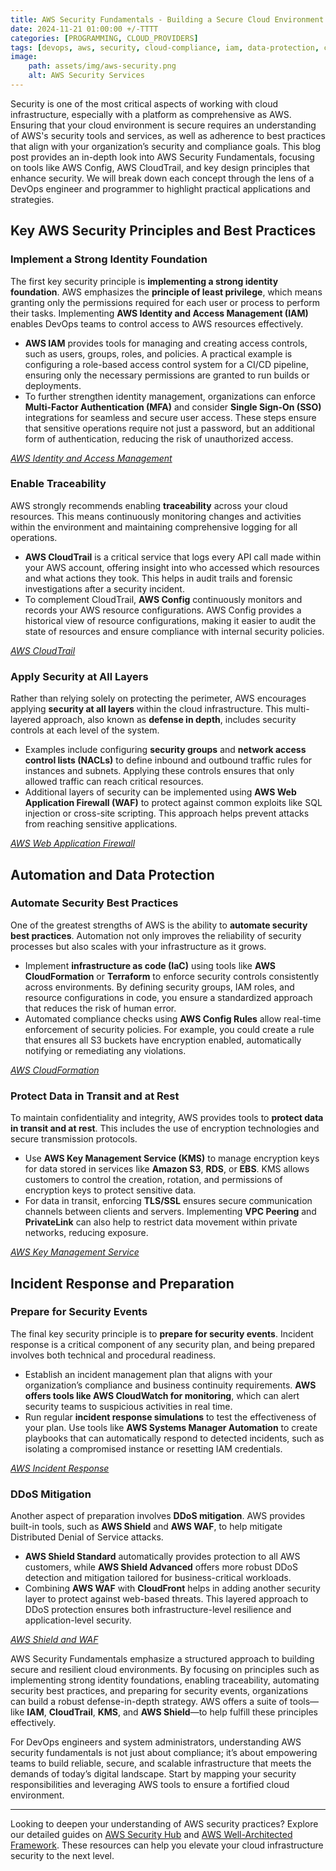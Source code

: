 ```yaml
---
title: AWS Security Fundamentals - Building a Secure Cloud Environment
date: 2024-11-21 01:00:00 +/-TTTT
categories: [PROGRAMMING, CLOUD_PROVIDERS]
tags: [devops, aws, security, cloud-compliance, iam, data-protection, cloud-providers]
image:
    path: assets/img/aws-security.png
    alt: AWS Security Services
---
```


Security is one of the most critical aspects of working with cloud infrastructure, especially with a platform as comprehensive as AWS. Ensuring that your cloud environment is secure requires an understanding of AWS's security tools and services, as well as adherence to best practices that align with your organization’s security and compliance goals. This blog post provides an in-depth look into AWS Security Fundamentals, focusing on tools like AWS Config, AWS CloudTrail, and key design principles that enhance security. We will break down each concept through the lens of a DevOps engineer and programmer to highlight practical applications and strategies.

## Key AWS Security Principles and Best Practices

### Implement a Strong Identity Foundation
The first key security principle is **implementing a strong identity foundation**. AWS emphasizes the **principle of least privilege**, which means granting only the permissions required for each user or process to perform their tasks. Implementing **AWS Identity and Access Management (IAM)** enables DevOps teams to control access to AWS resources effectively.

- **AWS IAM** provides tools for managing and creating access controls, such as users, groups, roles, and policies. A practical example is configuring a role-based access control system for a CI/CD pipeline, ensuring only the necessary permissions are granted to run builds or deployments.
- To further strengthen identity management, organizations can enforce **Multi-Factor Authentication (MFA)** and consider **Single Sign-On (SSO)** integrations for seamless and secure user access. These steps ensure that sensitive operations require not just a password, but an additional form of authentication, reducing the risk of unauthorized access.

*[AWS Identity and Access Management](https://aws.amazon.com/iam/)*

### Enable Traceability
AWS strongly recommends enabling **traceability** across your cloud resources. This means continuously monitoring changes and activities within the environment and maintaining comprehensive logging for all operations.

- **AWS CloudTrail** is a critical service that logs every API call made within your AWS account, offering insight into who accessed which resources and what actions they took. This helps in audit trails and forensic investigations after a security incident.
- To complement CloudTrail, **AWS Config** continuously monitors and records your AWS resource configurations. AWS Config provides a historical view of resource configurations, making it easier to audit the state of resources and ensure compliance with internal security policies.

*[AWS CloudTrail](https://aws.amazon.com/cloudtrail/)*

### Apply Security at All Layers
Rather than relying solely on protecting the perimeter, AWS encourages applying **security at all layers** within the cloud infrastructure. This multi-layered approach, also known as **defense in depth**, includes security controls at each level of the system.

- Examples include configuring **security groups** and **network access control lists (NACLs)** to define inbound and outbound traffic rules for instances and subnets. Applying these controls ensures that only allowed traffic can reach critical resources.
- Additional layers of security can be implemented using **AWS Web Application Firewall (WAF)** to protect against common exploits like SQL injection or cross-site scripting. This approach helps prevent attacks from reaching sensitive applications.

*[AWS Web Application Firewall](https://aws.amazon.com/waf/)*

## Automation and Data Protection

### Automate Security Best Practices
One of the greatest strengths of AWS is the ability to **automate security best practices**. Automation not only improves the reliability of security processes but also scales with your infrastructure as it grows.

- Implement **infrastructure as code (IaC)** using tools like **AWS CloudFormation** or **Terraform** to enforce security controls consistently across environments. By defining security groups, IAM roles, and resource configurations in code, you ensure a standardized approach that reduces the risk of human error.
- Automated compliance checks using **AWS Config Rules** allow real-time enforcement of security policies. For example, you could create a rule that ensures all S3 buckets have encryption enabled, automatically notifying or remediating any violations.

*[AWS CloudFormation](https://aws.amazon.com/cloudformation/)*

### Protect Data in Transit and at Rest
To maintain confidentiality and integrity, AWS provides tools to **protect data in transit and at rest**. This includes the use of encryption technologies and secure transmission protocols.

- Use **AWS Key Management Service (KMS)** to manage encryption keys for data stored in services like **Amazon S3**, **RDS**, or **EBS**. KMS allows customers to control the creation, rotation, and permissions of encryption keys to protect sensitive data.
- For data in transit, enforcing **TLS/SSL** ensures secure communication channels between clients and servers. Implementing **VPC Peering** and **PrivateLink** can also help to restrict data movement within private networks, reducing exposure.

*[AWS Key Management Service](https://aws.amazon.com/kms/)*

## Incident Response and Preparation

### Prepare for Security Events
The final key security principle is to **prepare for security events**. Incident response is a critical component of any security plan, and being prepared involves both technical and procedural readiness.

- Establish an incident management plan that aligns with your organization’s compliance and business continuity requirements. **AWS offers tools like AWS CloudWatch for monitoring**, which can alert security teams to suspicious activities in real time.
- Run regular **incident response simulations** to test the effectiveness of your plan. Use tools like **AWS Systems Manager Automation** to create playbooks that can automatically respond to detected incidents, such as isolating a compromised instance or resetting IAM credentials.

*[AWS Incident Response](https://aws.amazon.com/incident-response/)*

### DDoS Mitigation
Another aspect of preparation involves **DDoS mitigation**. AWS provides built-in tools, such as **AWS Shield** and **AWS WAF**, to help mitigate Distributed Denial of Service attacks.

- **AWS Shield Standard** automatically provides protection to all AWS customers, while **AWS Shield Advanced** offers more robust DDoS detection and mitigation tailored for business-critical workloads.
- Combining **AWS WAF** with **CloudFront** helps in adding another security layer to protect against web-based threats. This layered approach to DDoS protection ensures both infrastructure-level resilience and application-level security.

*[AWS Shield and WAF](https://aws.amazon.com/shield/)*

AWS Security Fundamentals emphasize a structured approach to building secure and resilient cloud environments. By focusing on principles such as implementing strong identity foundations, enabling traceability, automating security best practices, and preparing for security events, organizations can build a robust defense-in-depth strategy. AWS offers a suite of tools—like **IAM**, **CloudTrail**, **KMS**, and **AWS Shield**—to help fulfill these principles effectively.

For DevOps engineers and system administrators, understanding AWS security fundamentals is not just about compliance; it’s about empowering teams to build reliable, secure, and scalable infrastructure that meets the demands of today’s digital landscape. Start by mapping your security responsibilities and leveraging AWS tools to ensure a fortified cloud environment.

---

Looking to deepen your understanding of AWS security practices? Explore our detailed guides on [AWS Security Hub](https://aws.amazon.com/security-hub/) and [AWS Well-Architected Framework](https://aws.amazon.com/architecture/well-architected/). These resources can help you elevate your cloud infrastructure security to the next level.